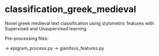 # classification_greek_medieval

Novel greek medieval text classification using stylometric features with Supervised and Unsupervised learning

Pre-processing files:

-> epigram_process.py
-> gianitsos_features.py
